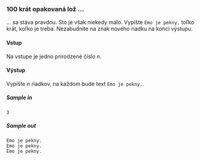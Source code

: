 ### 100 krát opakovaná lož ...
... sa stáva pravdou. Sto je však niekedy málo. Vypíšte `Emo je pekny.` toľko krát, koľko je treba. Nezabudnite na znak nového riadku na konci výstupu.

#### Vstup
Na vstupe je jedno prirodzené číslo $n$.

#### Výstup
Vypíšte $n$ riadkov, na každom bude text `Emo je pekny.`.

##### Sample in
```
3
```

##### Sample out
```
Emo je pekny.
Emo je pekny.
Emo je pekny.
```
